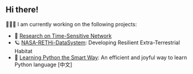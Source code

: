 ## Hi there!

🧑🏽‍💻 I am currently working on the following projects:

- 🔬 [Research on Time-Sensitive Network](https://github.com/ChuanyuXue/Papers)
- 🪐 [NASA-RETHi-DataSystem](https://github.com/ChuanyuXue/NASA-RETHi-DataService): Developing Resilient Extra-Terrestrial Habitat
- 🧸 [Learning Python the Smart Way](https://github.com/datawhalechina/learn-python-the-smart-way): An efficient and joyful way to learn Python language \[中文\]
